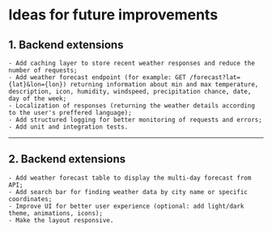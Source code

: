 # Ideas for future improvements

## 1. Backend extensions
    - Add caching layer to store recent weather responses and reduce the number of requests;
    - Add weather forecast endpoint (for example: GET /forecast?lat={lat}&lon={lon}) returning information about min and max temperature, description, icon, humidity, windspeed, precipitation chance, date, day of the week;
    - Localization of responses (returning the weather details according to the user's preffered language);
    - Add structured logging for better monitoring of requests and errors;
    - Add unit and integration tests.

---

## 2. Backend extensions
    - Add weather forecast table to display the multi-day forecast from API;
    - Add search bar for finding weather data by city name or specific coordinates;
    - Improve UI for better user experience (optional: add light/dark theme, animations, icons);
    - Make the layout responsive.